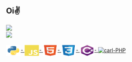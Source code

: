 ## Oi✌️

<div>
  <a href="https://github.com/carlhenriquedev">
  <img height="180em" src="https://github-readme-stats.vercel.app/api?username=carlhenriquedev&show=reviews,prs_merged,prs_merged_percentage&show_icons=true&theme=tokyonight"><br>
  <img height="180em" src="https://github-readme-stats.vercel.app/api/top-langs/?username=carlhenriquedev&layout=compact&langs_count=16&theme=tokyonight">
</div>

<div style="display: inline_block"><br>
  <img align="center" alt="carl-python" height="30" width="40" src="https://raw.githubusercontent.com/devicons/devicon/master/icons/python/python-original.svg">-
  <img align="center" alt="carl-JS" height="30" width="40" src="https://raw.githubusercontent.com/devicons/devicon/master/icons/javascript/javascript-plain.svg">-
  <img align="center" alt="carl-HTML" height="30" width="40" src="https://raw.githubusercontent.com/devicons/devicon/master/icons/html5/html5-original.svg">-
  <img align="center" alt="carl-CSS" height="30" width="40" src="https://raw.githubusercontent.com/devicons/devicon/master/icons/css3/css3-original.svg">-
  <img align="center" alt="carl-Csharp" height="30" width="40" src="https://raw.githubusercontent.com/devicons/devicon/master/icons/csharp/csharp-original.svg">-
  <img align="center" alt="carl-PHP" height="30" width="40" src="https://cdn.jsdelivr.net/gh/devicons/devicon@latest/icons/php/php-original.svg">
</div>
